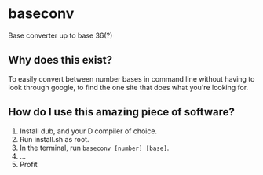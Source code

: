 # baseconv
Base converter up to base 36(?)

## Why does this exist?
To easily convert between number bases in command line without having to look through google, to find the one site that does what you're looking for. 
## How do I use this amazing piece of software?
1. Install dub, and your D compiler of choice.
2. Run install.sh as root.
3. In the terminal, run `baseconv [number] [base]`.
4. ...
5. Profit
